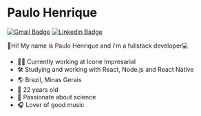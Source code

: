 # Paulo Henrique

[![Gmail Badge](https://img.shields.io/badge/-paulo.henriquepm@outlook.com-blue?style=flat&logo=Gmail&logoColor=white&link=mailto:paulo.henriquepm@outlook.com)](mailto:paulo.henriquepm@outlook.com)
[![Linkedin Badge](https://img.shields.io/badge/-PauloHenrique-blue?style=flat&logo=Linkedin&logoColor=white&link=https://www.linkedin.com/in/paulohenriquepm/)](https://www.linkedin.com/in/paulohenriquepm/) 

👋Hi! My name is Paulo Henrique and i'm a fullstack developer💻

- 👨‍💻 Currently working at Icone Impresarial
- 🛠 Studying and working with React, Node.js and React Native
- 🌎 Brazil, Minas Gerais
- 🧑 22 years old
- 🌌 Passionate about science 
- 🎧 Lover of good music

<!--

**paulohenriquepm/paulohenriquepm** is a ✨ _special_ ✨ repository because its `README.md` (this file) appears on your GitHub profile.

Here are some ideas to get you started:

- 🔭 I’m currently working on ...
- 🌱 I’m currently learning ...
- 👯 I’m looking to collaborate on ...
- 🤔 I’m looking for help with ...
- 💬 Ask me about ...
- 📫 How to reach me: ...
- 😄 Pronouns: ...
- ⚡ Fun fact: ...
-->
